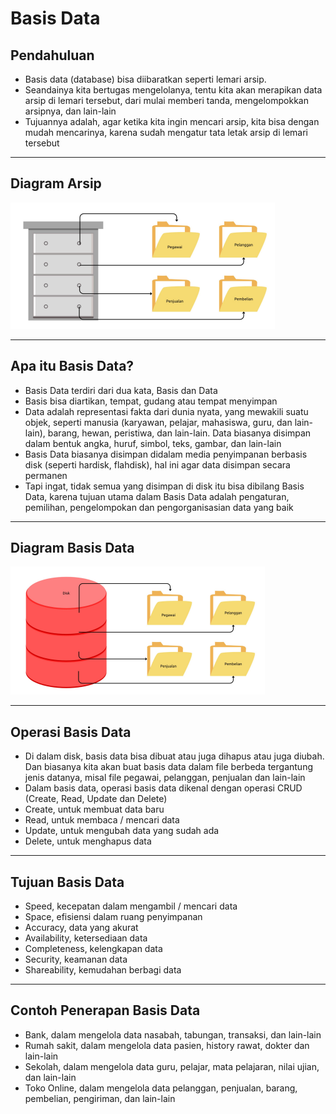 # Basis Data

## Pendahuluan

- Basis data (database) bisa diibaratkan seperti lemari arsip.
- Seandainya kita bertugas mengelolanya, tentu kita akan merapikan data arsip di lemari tersebut, dari mulai memberi tanda, mengelompokkan arsipnya, dan lain-lain
- Tujuannya adalah, agar ketika kita ingin mencari arsip, kita bisa dengan mudah mencarinya, karena sudah mengatur tata letak arsip di lemari tersebut

---

## Diagram Arsip

![1](../assets/img/1/1.png)

---

## Apa itu Basis Data?

- Basis Data terdiri dari dua kata, Basis dan Data
- Basis bisa diartikan, tempat, gudang atau tempat menyimpan
- Data adalah representasi fakta dari dunia nyata, yang mewakili suatu objek, seperti manusia (karyawan, pelajar, mahasiswa, guru, dan lain-lain), barang, hewan, peristiwa, dan lain-lain. Data biasanya disimpan dalam bentuk angka, huruf, simbol, teks, gambar, dan lain-lain
- Basis Data biasanya disimpan didalam media penyimpanan berbasis disk (seperti hardisk, flahdisk), hal ini agar data disimpan secara permanen
- Tapi ingat, tidak semua yang disimpan di disk itu bisa dibilang Basis Data, karena tujuan utama dalam Basis Data adalah pengaturan, pemilihan, pengelompokan dan pengorganisasian data yang baik

---

## Diagram Basis Data

![2](../assets/img/1/2.png)

---

## Operasi Basis Data

- Di dalam disk, basis data bisa dibuat atau juga dihapus atau juga diubah. Dan biasanya kita akan buat basis data dalam file berbeda tergantung jenis datanya, misal file pegawai, pelanggan, penjualan dan lain-lain
- Dalam basis data, operasi basis data dikenal dengan operasi CRUD (Create, Read, Update dan Delete)
- Create, untuk membuat data baru
- Read, untuk membaca / mencari data
- Update, untuk mengubah data yang sudah ada
- Delete, untuk menghapus data

---

## Tujuan Basis Data

- Speed, kecepatan dalam mengambil / mencari data
- Space, efisiensi dalam ruang penyimpanan
- Accuracy, data yang akurat
- Availability, ketersediaan data
- Completeness, kelengkapan data
- Security, keamanan data
- Shareability, kemudahan berbagi data

---

## Contoh Penerapan Basis Data

- Bank, dalam mengelola data nasabah, tabungan, transaksi, dan lain-lain
- Rumah sakit, dalam mengelola data pasien, history rawat, dokter dan lain-lain
- Sekolah, dalam mengelola data guru, pelajar, mata pelajaran, nilai ujian, dan lain-lain
- Toko Online, dalam mengelola data pelanggan, penjualan, barang, pembelian, pengiriman, dan lain-lain